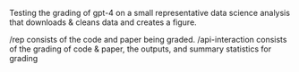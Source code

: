 Testing the grading of gpt-4 on a small representative data science analysis that downloads & cleans data and creates a figure.

/rep consists of the code and paper being graded.
/api-interaction consists of the grading of code & paper, the outputs, and summary statistics for grading
